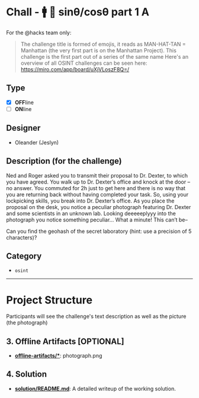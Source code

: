 # Chall - 🚹 🎩 sinθ/cosθ  part 1 A


For the @hacks team only:
> The challenge title is formed of emojis, it reads as MAN-HAT-TAN = Manhattan (the very first part is on the Manhattan Project). This challenge is the first part out of a series of the same name
> Here's an overview of all OSINT challenges can be seen here: https://miro.com/app/board/uXjVLoszF8Q=/

## Type

- [X] **OFF**line
- [ ] **ON**line

## Designer

- Oleander (Jeslyn)

## Description (for the challenge)

Ned and Roger asked you to transmit their proposal to Dr. Dexter, to which you have agreed. You walk up to Dr. Dexter’s office and knock at the door – no answer. You commuted for 2h just to get here and there is no way that you are returning back without having completed your task. So, using your lockpicking skills, you break into Dr. Dexter’s office. As you place the proposal on the desk, you notice a peculiar photograph featuring Dr. Dexter and some scientists in an unknown lab. Looking deeeeeplyyy into the photograph you notice something peculiar… 
What a minute! This can’t be–

Can you find the geohash of the secret laboratory (hint: use a precision of 5 characters)?


## Category

- `osint`
---

# Project Structure
Participants will see the challenge's text description as well as the picture (the photograph)
## 3. Offline Artifacts [OPTIONAL]


- **[offline-artifacts/*](offline-artifacts/)**: photograph.png

## 4. Solution

- **[solution/README.md](solution/README.md)**: A detailed writeup of the working solution.
  
